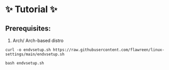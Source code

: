 # :sparkles: Tutorial :sparkles:
## Prerequisites:
1. Arch/ Arch-based distro
```
curl -o endvsetup.sh https://raw.githubusercontent.com/flawreen/linux-settings/main/endvsetup.sh
```
```
bash endvsetup.sh
```
